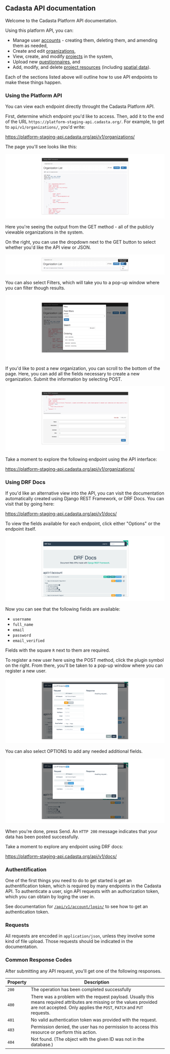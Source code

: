 ## Cadasta API documentation

Welcome to the Cadasta Platform API documentation. 

Using this platform API, you can: 

* Manage user [accounts](02-users.md) - creating them, deleting them, and amending them as needed, 
* Create and edit [organizations](03-organization.md), 
* View, create, and modify [projects](04-project.md) in the system, 
* Upload new [questionnaires](05-questionnaires.md), and
* Add, modify, and delete [project resources](07-resources.md) (including [spatial data](06-records.md)). 

Each of the sections listed above will outline how to use API endpoints to make these things happen.

### Using the Platform API

You can view each endpoint directly throught the Cadasta Platform API. 

First, determine which endpoint you'd like to access. Then, add it to the end of the URL `https://platform-staging-api.cadasta.org/`. For example, to get to `api/v1/organizations/`, you'd write:

https://platform-staging-api.cadasta.org/api/v1/organizations/

The page you'll see looks like this:

![](_img/api-01-ai.png)

Here you're seeing the output from the GET method - all of the publicly viewable organizations in the system. 

On the right, you can use the dropdown next to the GET button to select whether you'd like the API view or JSON. 

![](_img/api-02-ai.png)

You can also select Filters, which will take you to a pop-up window where you can filter though results. 

![](_img/api-03-ai.png)

If you'd like to post a new organization, you can scroll to the bottom of the page. Here, you can add all the fields necessary to create a new organization. Submit the information by selecting POST. 

![](_img/api-04-ai.png) 

Take a moment to explore the following endpoint using the API interface:

https://platform-staging-api.cadasta.org/api/v1/organizations/

### Using DRF Docs

If you'd like an alternative view into the API, you can visit the documentation automatically created using Django REST Framework, or DRF Docs. You can visit that by going here:

https://platform-staging-api.cadasta.org/api/v1/docs/

To view the fields available for each endpoint, click either "Options" or the endpoint itself.

![](_img/drf-02-ai.png)

Now you can see that the following fields are available:

* `username`
* `full_name`
* `email`
* `password`
* `email_verified`

Fields with the square `R` next to them are required.

To register a new user here using the POST method, click the plugin symbol on the right. From there, you'll be taken to a pop-up window where you can register a new user. 

![](_img/drf-03-ai.png)

You can also select OPTIONS to add any needed additional fields.

![](_img/drf-04-ai.png)

When you're done, press Send. An `HTTP 200` message indicates that your data has been posted successfully. 

Take a moment to explore any endpoint using DRF docs:

https://platform-staging-api.cadasta.org/api/v1/docs/

### Authentification 

One of the first things you need to do to get started is get an authentification token, which is required by many endpoints in the Cadasta API. To authenticate a user, sign API requests with an authorization token, which you can obtain by loging the user in.

See documentation for [`/api/v1/account/login/`](02-users.md) to see how to get an authentication token. 

### Requests

All requests are encoded in `application/json`, unless they involve some kind of file upload. Those requests should be indicated in the documentation.

### Common Response Codes

After submitting any API request, you'll get one of the following responses. 

Property | Description
---|---
`200` | The operation has been completed successfully
`400` | There was a problem with the request payload. Usually this means required attributes are missing or the values provided are not accepted. Only applies the `POST`, `PATCH` and `PUT` requests. 
`401` | No valid authentication token was provided with the request. 
`403` | Permission denied, the user has no permission to access this resource or perform this action. 
`404` | Not found. (The object with the given ID was not in the database.)